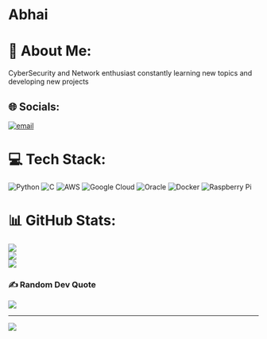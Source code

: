 # Abhai
# 💫 About Me:
CyberSecurity and Network enthusiast constantly learning new topics and developing new projects


## 🌐 Socials:
[![email](https://img.shields.io/badge/Email-D14836?logo=gmail&logoColor=white)](mailto:abhaisuresh3@gmail.com) 

# 💻 Tech Stack:
![Python](https://img.shields.io/badge/python-3670A0?style=for-the-badge&logo=python&logoColor=ffdd54) ![C](https://img.shields.io/badge/c-%2300599C.svg?style=for-the-badge&logo=c&logoColor=white) ![AWS](https://img.shields.io/badge/AWS-%23FF9900.svg?style=for-the-badge&logo=amazon-aws&logoColor=white) ![Google Cloud](https://img.shields.io/badge/GoogleCloud-%234285F4.svg?style=for-the-badge&logo=google-cloud&logoColor=white) ![Oracle](https://img.shields.io/badge/Oracle-F80000?style=for-the-badge&logo=oracle&logoColor=white) ![Docker](https://img.shields.io/badge/docker-%230db7ed.svg?style=for-the-badge&logo=docker&logoColor=white) ![Raspberry Pi](https://img.shields.io/badge/-Raspberry_Pi-C51A4A?style=for-the-badge&logo=Raspberry-Pi)
# 📊 GitHub Stats:
![](https://github-readme-stats.vercel.app/api?username=AbhaiSuresh&theme=dark&hide_border=false&include_all_commits=false&count_private=false)<br/>
![](https://nirzak-streak-stats.vercel.app/?user=AbhaiSuresh&theme=dark&hide_border=false)<br/>
![](https://github-readme-stats.vercel.app/api/top-langs/?username=AbhaiSuresh&theme=dark&hide_border=false&include_all_commits=false&count_private=false&layout=compact)

### ✍️ Random Dev Quote
![](https://quotes-github-readme.vercel.app/api?type=horizontal&theme=radical)

---
[![](https://visitcount.itsvg.in/api?id=AbhaiSuresh&icon=0&color=4)](https://visitcount.itsvg.in)
